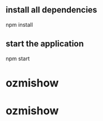 ## install all dependencies

npm install

## start the application

npm start
# ozmishow
# ozmishow
